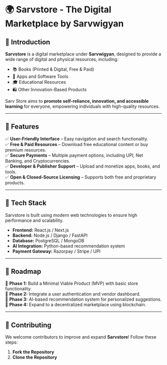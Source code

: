 # 🌍 Sarvstore - The Digital Marketplace by Sarvwigyan

## 🚀 Introduction  

**Sarvstore** is a digital marketplace under **Sarvwigyan**, designed to provide a wide range of digital and physical resources, including:  
- 📚 Books (Printed & Digital, Free & Paid)  
- 📱 Apps and Software Tools  
- 🎓 Educational Resources  
- 🛍️ Other Innovation-Based Products  

Sarv Store aims to **promote self-reliance, innovation, and accessible learning** for everyone, empowering individuals with high-quality resources.  

---

## 🌟 Features  

✅ **User-Friendly Interface** – Easy navigation and search functionality.  
✅ **Free & Paid Resources** – Download free educational content or buy premium resources.  
✅ **Secure Payments** – Multiple payment options, including UPI, Net Banking, and Cryptocurrencies.  
✅ **Developer & Publisher Support** – Upload and monetize apps, books, and tools.  
✅ **Open & Closed-Source Licensing** – Supports both free and proprietary products.  

---

## 🔧 Tech Stack  

Sarvstore is built using modern web technologies to ensure high performance and scalability.  

- **Frontend:** React.js / Next.js  
- **Backend:** Node.js / Django / FastAPI  
- **Database:** PostgreSQL / MongoDB  
- **AI Integration:** Python-based recommendation system  
- **Payment Gateway:** Razorpay / Stripe / UPI  

---

## 🎯 Roadmap  

📌 **Phase 1:** Build a Minimal Viable Product (MVP) with basic store functionality.  
📌 **Phase 2:** Integrate a user authentication and vendor dashboard.  
📌 **Phase 3:** AI-based recommendation system for personalized suggestions.  
📌 **Phase 4:** Expand to a decentralized marketplace using blockchain.  

---

## 🤝 Contributing  

We welcome contributors to improve and expand **Sarvstore**! Follow these steps:  

1. **Fork the Repository** 
2. **Clone the Repository** 
